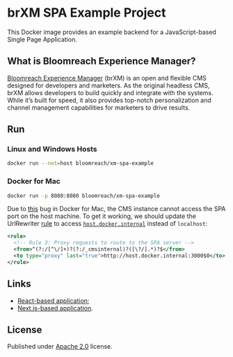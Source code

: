 # brXM SPA Example Project
This Docker image provides an example backend for a JavaScript-based Single Page Application.

## What is Bloomreach Experience Manager?
[Bloomreach Experience Manager](https://www.bloomreach.com/en/products/experience-manager) (brXM) is an open and flexible CMS designed for developers and marketers. As the original headless CMS, brXM allows developers to build quickly and integrate with the systems. While it’s built for speed, it also provides top-notch personalization and channel management capabilities for marketers to drive results.

## Run
### Linux and Windows Hosts
```bash
docker run --net=host bloomreach/xm-spa-example
```

### Docker for Mac
```bash
docker run -p 8080:8080 bloomreach/xm-spa-example
```

Due to [this](https://github.com/docker/for-mac/issues/68) bug in Docker for Mac, the CMS instance cannot access the SPA port on the host machine.
To get it working, we should update the UrlRewriter [rule](https://documentation.bloomreach.com/library/concepts/spa-integration/url-rewriter-rules.html) to access [`host.docker.internal`](https://docs.docker.com/docker-for-mac/networking/) instead of `localhost`:
```xml
<rule>
  <!-- Rule 3: Proxy requests to route to the SPA server -->
  <from>^(?:/[^\/]+)?(?:/_cmsinternal)?([\?/].*)?$</from>
  <to type="proxy" last="true">http://host.docker.internal:3000$0</to>
</rule>
```

## Links
- [React-based application](https://code.onehippo.org/cms-community/bloomreach-spa-sdk/tree/bloomreach-spa-sdk-14.0.0/examples/react-csr);
- [Next.js-based application](https://code.onehippo.org/cms-community/bloomreach-spa-sdk/tree/bloomreach-spa-sdk-14.0.0/examples/react-ssr).

## License
Published under [Apache 2.0](http://www.apache.org/licenses/LICENSE-2.0) license.
